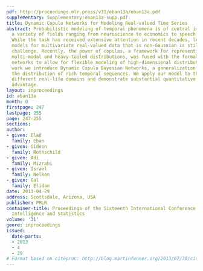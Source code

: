 ```yaml
---
pdf: http://proceedings.mlr.press/v31/eban13a/eban13a.pdf
supplementary: Supplementary:eban13a-supp.pdf
title: Dynamic Copula Networks for Modeling Real-valued Time Series
abstract: Probabilistic modeling of temporal phenomena is of central importance in
  a variety of fields ranging from neuroscience to economics to speech recognition.
  While the task has received extensive attention in recent decades, learning temporal
  models for multivariate real-valued data that is non-Gaussian is still a formidable
  challenge. Recently, the power of copulas, a framework for representing complex
  multi-modal and heavy-tailed distributions, was fused with the formalism of Bayesian
  networks to allow for flexible modeling of high-dimensional distributions. In this
  work we introduce Dynamic Copula Bayesian Networks, a generalization aimed at capturing
  the distribution of rich temporal sequences. We apply our model to three markedly
  different real-life domains and demonstrate substantial quantitative and qualitative
  advantage.
layout: inproceedings
id: eban13a
month: 0
firstpage: 247
lastpage: 255
page: 247-255
sections: 
author:
- given: Elad
  family: Eban
- given: Gideon
  family: Rothschild
- given: Adi
  family: Mizrahi
- given: Israel
  family: Nelken
- given: Gal
  family: Elidan
date: 2013-04-29
address: Scottsdale, Arizona, USA
publisher: PMLR
container-title: Proceedings of the Sixteenth International Conference on Artificial
  Intelligence and Statistics
volume: '31'
genre: inproceedings
issued:
  date-parts:
  - 2013
  - 4
  - 29
# Format based on citeproc: http://blog.martinfenner.org/2013/07/30/citeproc-yaml-for-bibliographies/
---
```

